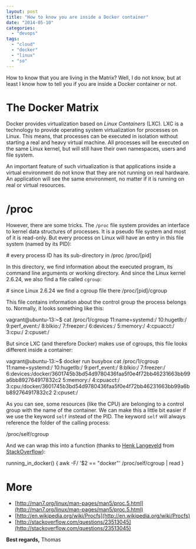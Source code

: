 ```yaml
---
layout: post
title: "How to know you are inside a Docker container"
date: "2014-05-10"
categories: 
  - "devops"
tags: 
  - "cloud"
  - "docker"
  - "linux"
  - "so"
---
```


How to know that you are living in the Matrix? Well, I do not know, but at least I know how to tell you if you are inside a Docker container or not.

# The Docker Matrix

Docker provides virtualization based on _Linux Containers_ (LXC). LXC is a technology to provide operating system virtualization for processes on Linux. This means, that processes can be executed in isolation without starting a real and heavy virtual machine. All processes will be executed on the same Linux kernel, but will still have their own namespaces, users and file system.

An important feature of such virtualization is that applications inside a virtual environment do not know that they are not running on real hardware. An application will see the same environment, no matter if it is running on real or virtual resources.

# /proc

However, there are some tricks. The `/proc` file system provides an interface to kernel data structures of processes. It is a pseudo file system and most of it is read-only. But every process on Linux will have an entry in this file system (named by its PID):

\# every process ID has its sub-directory in /proc
/proc/\[pid\]

In this directory, we find information about the executed program, its command line arguments or working directory. And since the Linux kernel 2.6.24, we also find a file called `cgroup`:

\# since Linux 2.6.24 we find a cgroup file there
/proc/\[pid\]/cgroup

This file contains information about the control group the process belongs to. Normally, it looks something like this:

vagrant@ubuntu-13:~$ cat /proc/1/cgroup
11:name=systemd:/
10:hugetlb:/
9:perf\_event:/
8:blkio:/
7:freezer:/
6:devices:/
5:memory:/
4:cpuacct:/
3:cpu:/
2:cpuset:/

But since LXC (and therefore Docker) makes use of cgroups, this file looks different inside a container:

vagrant@ubuntu-13:~$ docker run busybox cat /proc/1/cgroup
11:name=systemd:/
10:hugetlb:/
9:perf\_event:/
8:blkio:/
7:freezer:/
6:devices:/docker/3601745b3bd54d9780436faa5f0e4f72bb46231663bb99a6bb892764917832c2
5:memory:/
4:cpuacct:/
3:cpu:/docker/3601745b3bd54d9780436faa5f0e4f72bb46231663bb99a6bb892764917832c2
2:cpuset:/

As you can see, some resources (like the CPU) are belonging to a control group with the name of the container. We can make this a little bit easier if we use the keyword `self` instead of the PID. The keyword `self` will always reference the folder of the calling process:

/proc/self/cgroup

And we can wrap this into a function (thanks to [Henk Langeveld](http://hlangeveld.nl) from [StackOverflow](http://stackoverflow.com/questions/23513045)):

running\_in\_docker() {
  awk -F/ '$2 == "docker"' /proc/self/cgroup | read
}

# More

- [http://man7.org/linux/man-pages/man5/proc.5.html](http://man7.org/linux/man-pages/man5/proc.5.html)
- [http://en.wikipedia.org/wiki/Procfs](http://en.wikipedia.org/wiki/Procfs)
- [http://stackoverflow.com/questions/23513045](http://stackoverflow.com/questions/23513045)

**Best regards,** Thomas
